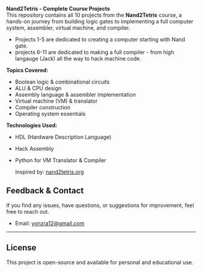 **Nand2Tetris - Complete Course Projects**  
This repository contains all 10 projects from the **Nand2Tetris** course, a hands-on journey from building logic gates to implementing a full computer system, assembler, virtual machine, and compiler. 

* Projects 1-5 are dedicated to creating a computer starting with Nand gate.
* projects 6-11 are dedicated to making a full compiler - from high langauge (Jack) all the way to hack machine code.

**Topics Covered:**  
* Boolean logic & combinational circuits  
* ALU & CPU design  
* Assembly language & assembler implementation  
* Virtual machine (VM) & translator  
* Compiler construction  
* Operating system essentials  

**Technologies Used:**
* HDL (Hardware Description Language)  
* Hack Assembly  
* Python for VM Translator & Compiler

  Inspired by: [nand2tetris.org](https://www.nand2tetris.org/)  

## Feedback & Contact
If you find any issues, have questions, or suggestions for improvement, feel free to reach out.
- Email: yonzra12@gmail.com

---
## License
This project is open-source and available for personal and educational use.
